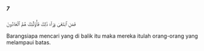 ##### 7

<span class="ayah">فَمَنِ ٱبْتَغَىٰ وَرَآءَ ذَٰلِكَ فَأُو۟لَٰٓئِكَ هُمُ ٱلْعَادُونَ</span>

<span class="ayah_translation">Barangsiapa mencari yang di balik itu maka mereka itulah orang-orang yang melampaui batas.</span>
